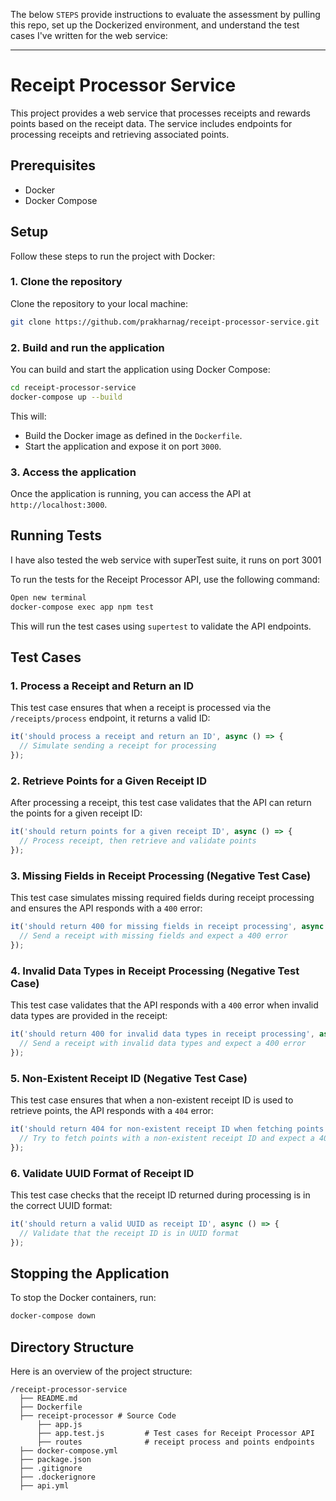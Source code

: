 The below `STEPS` provide instructions to evaluate the assessment by pulling this repo, set up the Dockerized environment, and understand the test cases I've written for the web service:

---

# Receipt Processor Service

This project provides a web service that processes receipts and rewards points based on the receipt data. The service includes endpoints for processing receipts and retrieving associated points.

## Prerequisites

- Docker
- Docker Compose

## Setup

Follow these steps to run the project with Docker:

### 1. Clone the repository

Clone the repository to your local machine:

```bash
git clone https://github.com/prakharnag/receipt-processor-service.git
```

### 2. Build and run the application

You can build and start the application using Docker Compose:

```bash
cd receipt-processor-service
docker-compose up --build
```

This will:

- Build the Docker image as defined in the `Dockerfile`.
- Start the application and expose it on port `3000`.

### 3. Access the application

Once the application is running, you can access the API at `http://localhost:3000`.

## Running Tests
I have also tested the web service with superTest suite, it runs on port 3001

To run the tests for the Receipt Processor API, use the following command:

```bash
Open new terminal
docker-compose exec app npm test
```

This will run the test cases using `supertest` to validate the API endpoints.

## Test Cases

### 1. Process a Receipt and Return an ID

This test case ensures that when a receipt is processed via the `/receipts/process` endpoint, it returns a valid ID:

```javascript
it('should process a receipt and return an ID', async () => {
  // Simulate sending a receipt for processing
});
```

### 2. Retrieve Points for a Given Receipt ID

After processing a receipt, this test case validates that the API can return the points for a given receipt ID:

```javascript
it('should return points for a given receipt ID', async () => {
  // Process receipt, then retrieve and validate points
});
```

### 3. Missing Fields in Receipt Processing (Negative Test Case)

This test case simulates missing required fields during receipt processing and ensures the API responds with a `400` error:

```javascript
it('should return 400 for missing fields in receipt processing', async () => {
  // Send a receipt with missing fields and expect a 400 error
});
```

### 4. Invalid Data Types in Receipt Processing (Negative Test Case)

This test case validates that the API responds with a `400` error when invalid data types are provided in the receipt:

```javascript
it('should return 400 for invalid data types in receipt processing', async () => {
  // Send a receipt with invalid data types and expect a 400 error
});
```

### 5. Non-Existent Receipt ID (Negative Test Case)

This test case ensures that when a non-existent receipt ID is used to retrieve points, the API responds with a `404` error:

```javascript
it('should return 404 for non-existent receipt ID when fetching points', async () => {
  // Try to fetch points with a non-existent receipt ID and expect a 404 error
});
```

### 6. Validate UUID Format of Receipt ID

This test case checks that the receipt ID returned during processing is in the correct UUID format:

```javascript
it('should return a valid UUID as receipt ID', async () => {
  // Validate that the receipt ID is in UUID format
});
```

## Stopping the Application

To stop the Docker containers, run:

```bash
docker-compose down
```

## Directory Structure

Here is an overview of the project structure:

```
/receipt-processor-service
  ├── README.md
  ├── Dockerfile
  ├── receipt-processor # Source Code
      ├── app.js
      ├── app.test.js         # Test cases for Receipt Processor API
      ├── routes              # receipt process and points endpoints
  ├── docker-compose.yml
  ├── package.json
  ├── .gitignore
  ├── .dockerignore
  ├── api.yml
```
